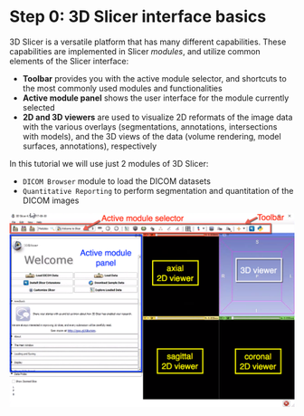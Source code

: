 # Step 0: 3D Slicer interface basics

3D Slicer is a versatile platform that has many different capabilities. These capabilities are implemented in Slicer _modules_, and utilize common elements of the Slicer interface:

* **Toolbar** provides you with the active module selector, and shortcuts to the most commonly used modules and functionalities
* **Active module panel** shows the user interface for the module currently selected
* **2D and 3D viewers** are used to visualize 2D reformats of the image data with the various overlays \(segmentations, annotations, intersections with models\), and the 3D views of the data \(volume rendering, model surfaces, annotations\), respectively

In this tutorial we will use just 2 modules of 3D Slicer:

* `DICOM Browser` module to load the DICOM datasets
* `Quantitative Reporting` to perform segmentation and quantitation of the DICOM images

![](../../.gitbook/assets/slicer-ui.png)

